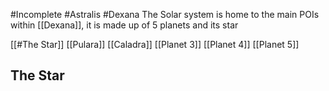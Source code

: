 #Incomplete #Astralis #Dexana
The Solar system is home to the main POIs within [[Dexana]], it is made up of 5 planets and its star 

[[#The Star]]
[[Pulara]]
[[Caladra]]
[[Planet 3]]
[[Planet 4]]
[[Planet 5]]



## The Star